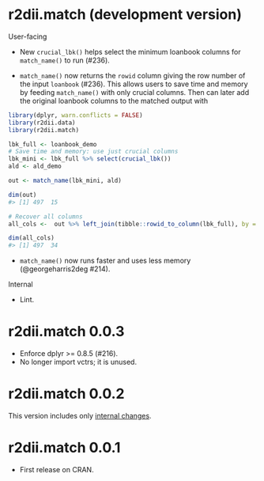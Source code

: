 # r2dii.match (development version)

User-facing

* New `crucial_lbk()` helps select the minimum loanbook columns for `match_name()` to run (#236).

* `match_name()` now returns the `rowid` column giving the row number of the input `loanbook` (#236). This allows users to save time and memory by feeding `match_name()` with only crucial columns. Then can later add the original loanbook columns to the matched output with

``` r
library(dplyr, warn.conflicts = FALSE)
library(r2dii.data)
library(r2dii.match)

lbk_full <- loanbook_demo
# Save time and memory: use just crucial columns
lbk_mini <- lbk_full %>% select(crucial_lbk())
ald <- ald_demo

out <- match_name(lbk_mini, ald)

dim(out)
#> [1] 497  15

# Recover all columns
all_cols <-  out %>% left_join(tibble::rowid_to_column(lbk_full), by = "rowid")

dim(all_cols)
#> [1] 497  34
```

* `match_name()` now runs faster and uses less memory (@georgeharris2deg #214).

Internal

* Lint.

# r2dii.match 0.0.3

* Enforce dplyr >= 0.8.5 (#216).
* No longer import vctrs; it is unused.

# r2dii.match 0.0.2

This version includes only [internal changes](https://github.com/2DegreesInvesting/r2dii.match/releases/tag/v0.0.2). 

# r2dii.match 0.0.1

* First release on CRAN.
